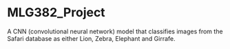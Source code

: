 # MLG382_Project
A CNN (convolutional neural network) model that classifies images from the Safari database as either Lion, Zebra, Elephant and Girrafe. 
